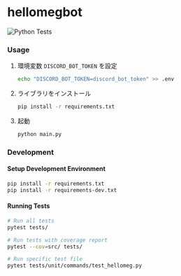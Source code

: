 # hellomegbot
![Python Tests](https://github.com/username/hellomegbot/actions/workflows/python-tests.yml/badge.svg)
### Usage
1. 環境変数 `DISCORD_BOT_TOKEN` を設定
    ```bash
    echo "DISCORD_BOT_TOKEN=discord_bot_token" >> .env
    ```
2. ライブラリをインストール
    ```bash
    pip install -r requirements.txt
    ```
3. 起動
    ```bash
    python main.py
    ```

### Development

#### Setup Development Environment
```bash
pip install -r requirements.txt
pip install -r requirements-dev.txt
```

#### Running Tests
```bash
# Run all tests
pytest tests/

# Run tests with coverage report
pytest --cov=src/ tests/

# Run specific test file
pytest tests/unit/commands/test_hellomeg.py
```
